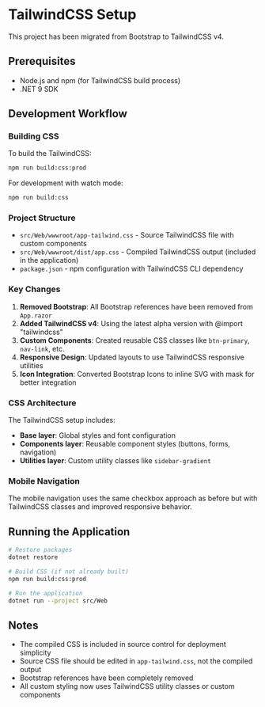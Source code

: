 # TailwindCSS Setup

This project has been migrated from Bootstrap to TailwindCSS v4.

## Prerequisites

- Node.js and npm (for TailwindCSS build process)
- .NET 9 SDK

## Development Workflow

### Building CSS

To build the TailwindCSS:

```bash
npm run build:css:prod
```

For development with watch mode:

```bash
npm run build:css
```

### Project Structure

- `src/Web/wwwroot/app-tailwind.css` - Source TailwindCSS file with custom components
- `src/Web/wwwroot/dist/app.css` - Compiled TailwindCSS output (included in the application)
- `package.json` - npm configuration with TailwindCSS CLI dependency

### Key Changes

1. **Removed Bootstrap**: All Bootstrap references have been removed from `App.razor`
2. **Added TailwindCSS v4**: Using the latest alpha version with @import "tailwindcss"
3. **Custom Components**: Created reusable CSS classes like `btn-primary`, `nav-link`, etc.
4. **Responsive Design**: Updated layouts to use TailwindCSS responsive utilities
5. **Icon Integration**: Converted Bootstrap Icons to inline SVG with mask for better integration

### CSS Architecture

The TailwindCSS setup includes:

- **Base layer**: Global styles and font configuration
- **Components layer**: Reusable component styles (buttons, forms, navigation)
- **Utilities layer**: Custom utility classes like `sidebar-gradient`

### Mobile Navigation

The mobile navigation uses the same checkbox approach as before but with TailwindCSS classes and improved responsive behavior.

## Running the Application

```bash
# Restore packages
dotnet restore

# Build CSS (if not already built)
npm run build:css:prod

# Run the application
dotnet run --project src/Web
```

## Notes

- The compiled CSS is included in source control for deployment simplicity
- Source CSS file should be edited in `app-tailwind.css`, not the compiled output
- Bootstrap references have been completely removed
- All custom styling now uses TailwindCSS utility classes or custom components
